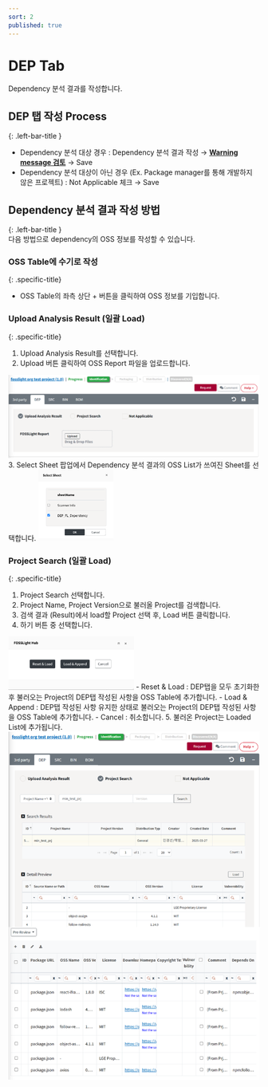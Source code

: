 ```yaml
---
sort: 2
published: true
---
```


# DEP Tab
<div class="note">
Dependency 분석 결과를 작성합니다.
</div>

## DEP 탭 작성 Process
{: .left-bar-title }
- Dependency 분석 대상 경우 : Dependency 분석 결과 작성 → [**Warning message 검토**](https://fosslight.org/hub-guide/tips/1_common/5_warning_message) → Save
- Dependency 분석 대상이 아닌 경우 (Ex. Package manager를 통해 개발하지 않은 프로젝트) : Not Applicable 체크 → Save




## Dependency 분석 결과 작성 방법
{: .left-bar-title }  
다음 방법으로 dependency의 OSS 정보를 작성할 수 있습니다.  

### OSS Table에 수기로 작성
{: .specific-title}  
- OSS Table의 좌측 상단 + 버튼을 클릭하여 OSS 정보를 기입합니다.  

### Upload Analysis Result (일괄 Load)
{: .specific-title}
1. Upload Analysis Result를 선택합니다.
2. Upload 버튼 클릭하여 OSS Report 파일을 업로드합니다.  
<img src="images/2_dep_upload.png" alt="select" class="styled-image">
3. Select Sheet 팝업에서 Dependency 분석 결과의 OSS List가 쓰여진 Sheet를 선택합니다.  
<img src="images/2_dep_file_select.png" alt="select" class="styled-image_nofloat" style="width: 30%; height: auto;">


### Project Search (일괄 Load)
{: .specific-title}  
1. Project Search 선택합니다.
2. Project Name, Project Version으로 불러올 Project를 검색합니다.
3. 검색 결과 (Result)에서 load할 Project 선택 후, Load 버튼 클릭합니다.
4. 하기 버튼 중 선택합니다.  
<img src="images/2_dep_search_option.png" alt="select" class="styled-image_nofloat" style="width: 50%; height: auto;">
    - Reset & Load : DEP탭을 모두 초기화한 후 불러오는 Project의 DEP탭 작성된 사항을 OSS Table에 추가합니다.
    - Load & Append : DEP탭 작성된 사항 유지한 상태로 불러오는 Project의 DEP탭 작성된 사항을 OSS Table에 추가합니다.
    - Cancel : 취소합니다.
5. 불러온 Project는 Loaded List에 추가됩니다.
<img src="images/2_dep_search.png" alt="select" class="styled-image">  
